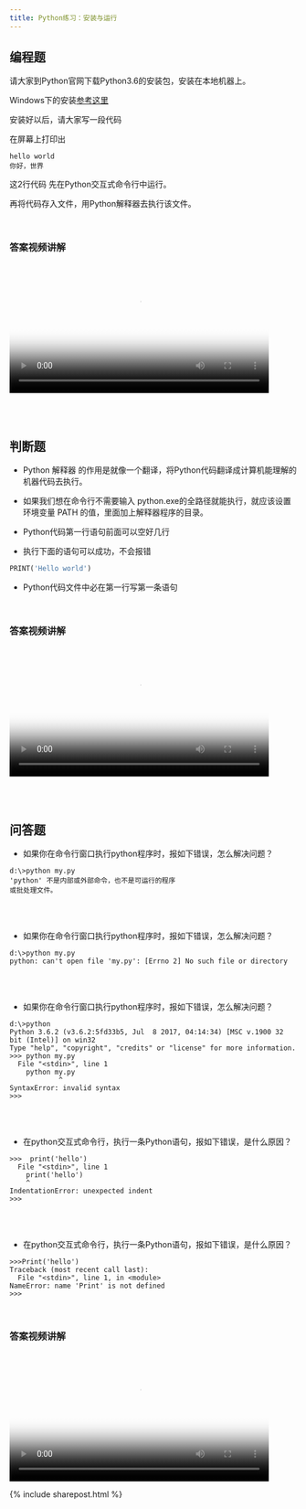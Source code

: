 ```yaml
---
title: Python练习：安装与运行
---
```


## 编程题

请大家到Python官网下载Python3.6的安装包，安装在本地机器上。

Windows下的安装[参考这里](/doc/tutorial/python/0001/)

安装好以后，请大家写一段代码

在屏幕上打印出

```
hello world
你好，世界
```

这2行代码 先在Python交互式命令行中运行。

再将代码存入文件，用Python解释器去执行该文件。

<br>

### 答案视频讲解

<video src="http://v.python666.vip/video/py/mpprac01-1.mp4"  style="width: 90%;" controls controlsList="nodownload" oncontextmenu="return false;" preload="metadata" poster="{{ site.video_cover }}"></video>


<br><br>
## 判断题

- Python 解释器 的作用是就像一个翻译，将Python代码翻译成计算机能理解的机器代码去执行。

- 如果我们想在命令行不需要输入 python.exe的全路径就能执行，就应该设置环境变量 PATH 的值，里面加上解释器程序的目录。

- Python代码第一行语句前面可以空好几行

- 执行下面的语句可以成功，不会报错

```py
PRINT('Hello world')
```

- Python代码文件中必在第一行写第一条语句

<br>

### 答案视频讲解

<video src="http://v.python666.vip/video/py/mpprac01-2.mp4"  style="width: 90%;" controls controlsList="nodownload" oncontextmenu="return false;" preload="metadata" poster="{{ site.video_cover }}"></video>

<br><br>
## 问答题

- 如果你在命令行窗口执行python程序时，报如下错误，怎么解决问题？
  
```
d:\>python my.py
'python' 不是内部或外部命令，也不是可运行的程序
或批处理文件。
```


<br><br>

- 如果你在命令行窗口执行python程序时，报如下错误，怎么解决问题？
  
```
d:\>python my.py
python: can't open file 'my.py': [Errno 2] No such file or directory
```


<br><br>

- 如果你在命令行窗口执行python程序时，报如下错误，怎么解决问题？

```
d:\>python
Python 3.6.2 (v3.6.2:5fd33b5, Jul  8 2017, 04:14:34) [MSC v.1900 32 bit (Intel)] on win32
Type "help", "copyright", "credits" or "license" for more information.
>>> python my.py
  File "<stdin>", line 1
    python my.py
            ^
SyntaxError: invalid syntax
>>>
```



<br><br>

- 在python交互式命令行，执行一条Python语句，报如下错误，是什么原因？

```
>>>  print('hello')
  File "<stdin>", line 1
    print('hello')
    ^
IndentationError: unexpected indent
>>>
```



<br><br>

- 在python交互式命令行，执行一条Python语句，报如下错误，是什么原因？

```
>>>Print('hello')
Traceback (most recent call last):
  File "<stdin>", line 1, in <module>
NameError: name 'Print' is not defined
>>>

```


<br>

### 答案视频讲解

<video src="http://v.python666.vip/video/py/mpprac01-3.mp4"  style="width: 90%;" controls controlsList="nodownload" oncontextmenu="return false;" preload="metadata" poster="{{ site.video_cover }}"></video>

{% include sharepost.html %}